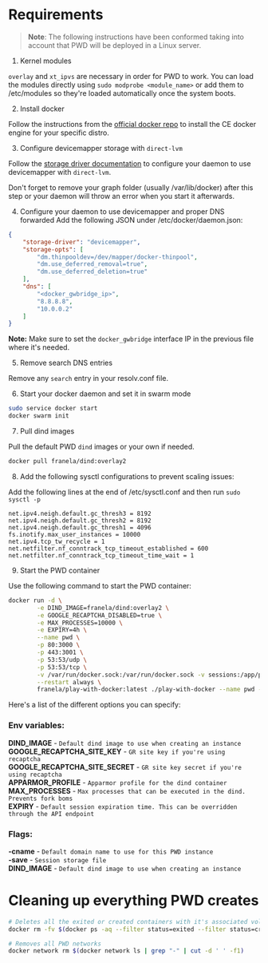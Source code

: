 # Requirements

> **Note**: The following instructions have been conformed taking into account that PWD will be deployed in a Linux server.   

1. Kernel modules

`overlay` and `xt_ipvs` are necessary in order for PWD to work. You can load the modules directly using `sudo modprobe <module_name>` or add them to /etc/modules so they're loaded automatically once the system boots.

2. Install docker

Follow the instructions from the [official docker repo](https://docs.docker.com/engine/installation/) to install the CE docker engine for your specific distro. 

3. Configure devicemapper storage with `direct-lvm`

Follow the [storage driver documentation](https://docs.docker.com/engine/userguide/storagedriver/device-mapper-driver/#configure-direct-lvm-mode-for-production) to configure your daemon to use devicemapper with `direct-lvm`.

Don't forget to remove your graph folder (usually /var/lib/docker) after this step or your daemon will throw an error when you start it afterwards.

4. Configure your daemon to use devicemapper and proper DNS forwarded
Add the following JSON under /etc/docker/daemon.json:

```json
{
    "storage-driver": "devicemapper",
    "storage-opts": [
        "dm.thinpooldev=/dev/mapper/docker-thinpool",
        "dm.use_deferred_removal=true",
        "dm.use_deferred_deletion=true"
    ],
    "dns": [
        "<docker_gwbridge_ip>",
        "8.8.8.8",
        "10.0.0.2"
    ]
}
```
**Note:** Make sure to set the `docker_gwbridge` interface IP in the previous file where it's needed. 

5. Remove search DNS entries

Remove any `search` entry in your resolv.conf file.

6. Start your docker daemon and set it in swarm mode

```bash
sudo service docker start
docker swarm init
```
7. Pull dind images

Pull the default PWD `dind` images or your own if needed.
```bash
docker pull franela/dind:overlay2
```

8. Add the following sysctl configurations to prevent scaling issues:

Add the following lines at the end of /etc/sysctl.conf and then run `sudo sysctl -p`

```
net.ipv4.neigh.default.gc_thresh3 = 8192
net.ipv4.neigh.default.gc_thresh2 = 8192
net.ipv4.neigh.default.gc_thresh1 = 4096
fs.inotify.max_user_instances = 10000
net.ipv4.tcp_tw_recycle = 1
net.netfilter.nf_conntrack_tcp_timeout_established = 600
net.netfilter.nf_conntrack_tcp_timeout_time_wait = 1
```

9. Start the PWD container

Use the following command to start the PWD container:

```bash
docker run -d \
        -e DIND_IMAGE=franela/dind:overlay2 \
        -e GOOGLE_RECAPTCHA_DISABLED=true \
        -e MAX_PROCESSES=10000 \
        -e EXPIRY=4h \
        --name pwd \
        -p 80:3000 \
        -p 443:3001 \
        -p 53:53/udp \
        -p 53:53/tcp \
        -v /var/run/docker.sock:/var/run/docker.sock -v sessions:/app/pwd/ \
        --restart always \
        franela/play-with-docker:latest ./play-with-docker --name pwd --cname host1 --save ./pwd/sessions
```

Here's a list of the different options you can specify:


### Env variables:

**DIND_IMAGE** - `Default dind image to use when creating an instance`  
**GOOGLE_RECAPTCHA_SITE_KEY** - `GR site key if you're using recaptcha`  
**GOOGLE_RECAPTCHA_SITE_SECRET** - `GR site key secret if you're using recaptcha`  
**APPARMOR_PROFILE** - `Apparmor profile for the dind container`  
**MAX_PROCESSES** - `Max processes that can be executed in the dind. Prevents fork boms`  
**EXPIRY** - `Default session expiration time. This can be overridden through the API endpoint`  

### Flags:

**-cname** - `Default domain name to use for this PWD instance`  
**-save** - `Session storage file`  
**DIND_IMAGE** - `Default dind image to use when creating an instance`  


# Cleaning up everything PWD creates

```bash
# Deletes all the exited or created containers with it's associated volume
docker rm -fv $(docker ps -aq --filter status=exited --filter status=created)

# Removes all PWD networks
docker network rm $(docker network ls | grep "-" | cut -d ' ' -f1)
```